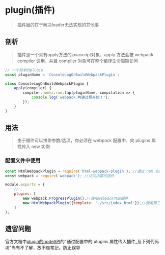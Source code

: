 # plugin(插件)
> 插件目的在于解决loader无法实现的其他事

## 剖析
> 插件是一个具有apply方法的javascript对象，apply 方法会被 webpack compiler 调用，并且 compiler 对象可在整个编译生命周期访问
```javascript
// 一个简单的plugin
const pluginName = 'ConsoleLogOnBuildWebpackPlugin';

class ConsoleLogOnBuildWebpackPlugin {
    apply(compiler) {
        compiler.hooks.run.tap(pluginName, compilation => {
            console.log('webpack 构建过程开始！');
        });
    }
}
```

## 用法
> 由于插件可以携带参数/选项，你必须在 webpack 配置中，向 plugins 属性传入 new 实例

### 配置文件中使用
```javascript
const HtmlWebpackPlugin = require('html-webpack-plugin'); //通过 npm 安装
const webpack = require('webpack'); //访问内置的插件

module.exports = {
    // ...
    plugins: [
        new webpack.ProgressPlugin(),//使用webpack内部插件
        new HtmlWebpackPlugin({template: './src/index.html'}),//使用第三方插件
    ]
};
```

## 遗留问题
官方文档中[plugin的nodeAPI](https://v4.webpack.docschina.org/concepts/plugins/#node-api)的"通过配置中的 plugins 属性传入插件_及下列代码块"尚有不了解，故不做笔记，防止误导


